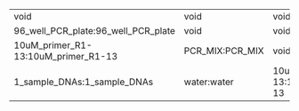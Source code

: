 ||||
|----|----|----|
|void|void|void|
|96_well_PCR_plate:96_well_PCR_plate|void|void|
|10uM_primer_R1-13:10uM_primer_R1-13|PCR_MIX:PCR_MIX|void|
|1_sample_DNAs:1_sample_DNAs|water:water|10uM_primer_F1-13:10uM_primer_F1-13|
